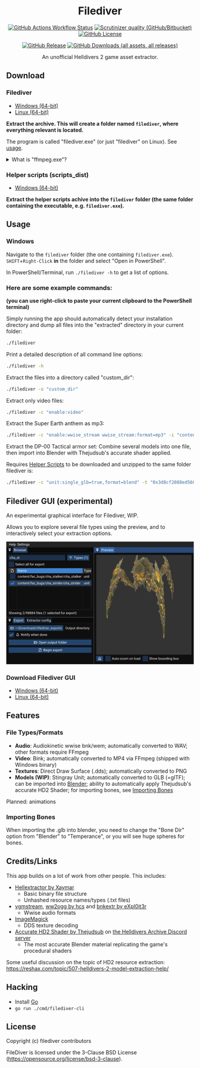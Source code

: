 <div align="center">

# Filediver

[![GitHub Actions Workflow Status](https://img.shields.io/github/actions/workflow/status/xypwn/filediver/.github%2Fworkflows%2Fbuild-release.yml)](https://github.com/xypwn/filediver/actions)
[![Scrutinizer quality (GitHub/Bitbucket)](https://img.shields.io/scrutinizer/quality/g/xypwn/filediver)](https://scrutinizer-ci.com/g/xypwn/filediver)
[![GitHub License](https://img.shields.io/github/license/xypwn/filediver)](https://opensource.org/license/bsd-3-clause)

[![GitHub Release](https://img.shields.io/github/v/release/xypwn/filediver)](https://github.com/xypwn/filediver/releases/latest/)
[![GitHub Downloads (all assets, all releases)](https://img.shields.io/github/downloads/xypwn/filediver/total)](https://github.com/xypwn/filediver/releases/latest/)

An unofficial Helldivers 2 game asset extractor.
</div>

## Download
### Filediver
- [Windows (64-bit)](https://github.com/xypwn/filediver/releases/latest/download/filediver-cli-windows-amd64.zip)
- [Linux (64-bit)](https://github.com/xypwn/filediver/releases/latest/download/filediver-cli-linux-amd64.zip)

**Extract the archive. This will create a folder named `filediver`, where everything relevant is located.**

The program is called "filediver.exe" (or just "filediver" on Linux). See [usage](#usage).

<details>
<summary>What is "ffmpeg.exe"?</summary>

"ffmpeg.exe" ([FFmpeg](https://ffmpeg.org/)) is used for converting video and audio files. It is downloaded from an official source by the [GitHub workflow](https://github.com/xypwn/filediver/blob/master/.github/workflows/build-release.yml) that generates the .zip archive you can download.

You only need to keep it in the folder if you don't have it installed on your computer already.
</details>

### Helper scripts (scripts_dist)
- [Windows (64-bit)](https://github.com/xypwn/filediver/releases/latest/download/scripts_dist_windows.zip)

**Extract the helper scripts achive into the `filediver` folder (the same folder containing the executable, e.g. `filediver.exe`).**

## Usage
### Windows
Navigate to the `filediver` folder (the one containing `filediver.exe`). `SHIFT`+`Right-Click` **in** the folder and select "Open in PowerShell".

In PowerShell/Terminal, run `./filediver -h` to get a list of options.

### Here are some example commands:

**(you can use right-click to paste your current clipboard to the PowerShell terminal)**

Simply running the app should automatically detect your installation directory and dump all files into the "extracted" directory in your current folder:
```sh
./filediver
```

Print a detailed description of all command line options:
```sh
./filediver -h
```

Extract the files into a directory called "custom_dir":
```sh
./filediver -o "custom_dir"
```

Extract only video files:
```sh
./filediver -c "enable:video"
```

Extract the Super Earth anthem as mp3:
```sh
./filediver -c "enable:wwise_stream wwise_stream:format=mp3" -i "content/audio/291227525.wwise_stream"
```

Extract the DP-00 Tactical armor set:
Combine several models into one file, then import into Blender with Thejudsub's accurate shader applied.

Requires [Helper Scripts](#helper-scripts-scripts_dist) to be downloaded and unzipped to the same folder filediver is:
```sh
./filediver -c "unit:single_glb=true,format=blend" -t "0x3d8cf2088ed56091" -i "0x76cf8e26aad1bf7e.unit" -o "extracted/DP-00-Tactical/"
```

## Filediver GUI (experimental)
An experimental graphical interface for Filediver, WIP.

Allows you to explore several file types using the preview,
and to interactively select your extraction options.

![GUI Screenshot](screenshots/gui.png)
### Download Filediver GUI
- [Windows (64-bit)](https://github.com/xypwn/filediver/releases/latest/download/filediver-gui-windows-amd64.exe)
- [Linux (64-bit)](https://github.com/xypwn/filediver/releases/latest/download/filediver-gui-linux-amd64.zip)

## Features
### File Types/Formats
- **Audio**: Audiokinetic wwise bnk/wem; automatically converted to WAV; other formats require FFmpeg
- **Video**: Bink; automatically converted to MP4 via FFmpeg (shipped with Windows binary)
- **Textures**: Direct Draw Surface (.dds); automatically converted to PNG
- **Models (WIP)**: Stingray Unit; automatically converted to GLB (=glTF); can be imported into [Blender](https://www.blender.org/); ability to automatically apply Thejudsub's accurate HD2 Shader; for importing bones, see [Importing Bones](#importing-bones)

Planned: animations

### Importing Bones
When importing the .glb into blender, you need to change the "Bone Dir" option from "Blender" to "Temperance", or you will see huge spheres for bones.

## Credits/Links
This app builds on a lot of work from other people. This includes:
- [Hellextractor by Xaymar](https://github.com/Xaymar/Hellextractor)
	- Basic binary file structure
	- Unhashed resource names/types (.txt files)
- [vgmstream](https://github.com/vgmstream/vgmstream), [ww2ogg by hcs](https://github.com/hcs64/ww2ogg) and [bnkextr by eXpl0it3r](https://github.com/eXpl0it3r/bnkextr)
	- Wwise audio formats
- [ImageMagick](https://imagemagick.org)
	- DDS texture decoding
- [Accurate HD2 Shader by Thejudsub](https://discord.com/channels/1210541115829260328/1222290154409033889) on [the Helldivers Archive Discord server](https://discord.gg/helldiversarchive)
	- The most accurate Blender material replicating the game's procedural shaders

Some useful discussion on the topic of HD2 resource extraction: https://reshax.com/topic/507-helldivers-2-model-extraction-help/

## Hacking
- Install [Go](https://go.dev/dl/)
- `go run ./cmd/filediver-cli`

## License
Copyright (c) filediver contributors

FileDiver is licensed under the 3-Clause BSD License (https://opensource.org/license/bsd-3-clause).
